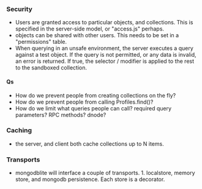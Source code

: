 ### Security

- Users are granted access to particular objects, and collections. This is specified in the server-side model, or "access.js" perhaps.
- objects can be shared with other users. This needs to be set in a "permissions" table.
- When querying in an unsafe environment, the server executes a query against a test object. If the query is not permitted, or any data is invalid, an error is returned. If true, the selector / modifier is applied to the rest to the sandboxed collection.

#### Qs

- How do we prevent people from creating collections on the fly?
- How do we prevent people from calling Profiles.find()?
- How do we limit what queries people can call? required query parameters? RPC methods? dnode?

### Caching

- the server, and client both cache collections up to N items. 


### Transports

- mongodblite will interface a couple of transports. 1. localstore, memory store, and mongodb persistence. Each store is a decorator. 